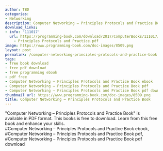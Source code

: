 ```yaml
---
author: TBD
categories:
- Networking
description: Computer Networking – Principles Protocols and Practice Book
download_links:
- info: '111017'
  url: https://programming-book.com/download/2017/ComputerBooks/111017/Computer Networking
    - Principles Protocols and Practice.pdf
image: https://www.programming-book.com/doc-images/8509.png
layout: post
permalink: /computer-networking-principles-protocols-and-practice-book.html
tags:
- free book download
- free pdf download
- free programming ebook
- pdf free
- Computer Networking – Principles Protocols and Practice Book ebook
- Computer Networking – Principles Protocols and Practice Book pdf
- Computer Networking – Principles Protocols and Practice Book pdf download
thumbnail_url: https://www.programming-book.com/doc-images/8509.png
title: Computer Networking – Principles Protocols and Practice Book
---
```


 
<div class="item-desc text-justify">
  "Computer Networking – Principles Protocols and Practice Book" is available in PDF format. This books is free to download. Learn from this free book and enhance your skills.
  <br>
  #Computer Networking – Principles Protocols and Practice Book ebook, #Computer Networking – Principles Protocols and Practice Book pdf, #Computer Networking – Principles Protocols and Practice Book pdf download
</div>